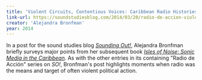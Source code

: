 ```yaml
---
title: 'Violent Circuits, Contentious Voices: Caribbean Radio Histories'
link-url: https://soundstudiesblog.com/2014/03/20/radio-de-accion-violent-circuits-contentious-voices-caribbean-radio-histories/
creator: 'Alejandra Bronfman'
year: 2014
---
```


In a post for the sound studies blog [_Sounding Out!_](https://soundstudiesblog.com/2014/03/20/radio-de-accion-violent-circuits-contentious-voices-caribbean-radio-histories/), Alejandra Bronfman briefly surveys major points from her subsequent book [_Isles of Noise: Sonic Media in the Caribbean_](https://uncpress.org/book/9781469628691/isles-of-noise/). As with the other entries in its containing "Radio de Acción" series on _SO!_, Bronfman's post highlights moments when radio was the means and target of often violent political action.
